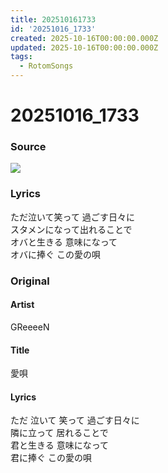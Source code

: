 ```yaml
---
title: 202510161733
id: '20251016_1733'
created: 2025-10-16T00:00:00.000Z
updated: 2025-10-16T00:00:00.000Z
tags:
  - RotomSongs
---
```

# 20251016_1733

### Source

![](https://x.com/Starlystrongest/status/1978741128070340982)

### Lyrics

ただ泣いて笑って 過ごす日々に  
スタメンになって出れることで  
オバと生きる 意味になって  
オバに捧ぐ この愛の唄  

### Original

#### Artist

GReeeeN

#### Title

愛唄

#### Lyrics

ただ 泣いて 笑って 過ごす日々に  
隣に立って 居れることで  
君と生きる 意味になって  
君に捧ぐ この愛の唄  
  
